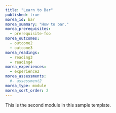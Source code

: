 ```yaml
---
title: "Learn to Bar"
published: true
morea_id: bar
morea_summary: "How to bar."
morea_prerequisites:
  - prerequisite-foo
morea_outcomes:
  - outcome2
  - outcome3
morea_readings:
  - reading3
  - reading4
morea_experiences:
  - experience2
morea_assessments:
  #- assessment2
morea_type: module
morea_sort_order: 2
---
```


This is the second module in this sample template.